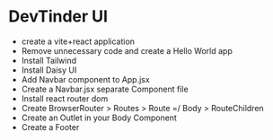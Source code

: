 # DevTinder UI

- create a vite+react application
- Remove unnecessary code and create a Hello World app
- Install Tailwind
- Install Daisy UI
- Add Navbar component to App.jsx
- Create a Navbar.jsx separate Component file
- Install react router dom
- Create BrowserRouter > Routes > Route =/ Body > RouteChildren
- Create an Outlet in your Body Component
- Create a Footer
